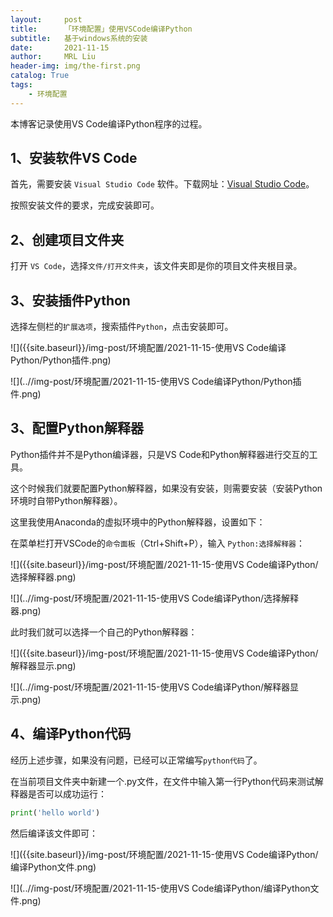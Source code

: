 ```yaml
---
layout:     post
title:      「环境配置」使用VSCode编译Python
subtitle:   基于windows系统的安装
date:       2021-11-15
author:     MRL Liu
header-img: img/the-first.png
catalog: True
tags:
    - 环境配置
---
```


本博客记录使用VS Code编译Python程序的过程。

## 1、安装软件VS Code

首先，需要安装 `Visual Studio Code` 软件。下载网址：[Visual Studio Code](https://link.zhihu.com/?target=https%3A//code.visualstudio.com/)。

按照安装文件的要求，完成安装即可。

## 2、创建项目文件夹

打开 `VS Code`，选择`文件/打开文件夹`，该文件夹即是你的项目文件夹根目录。

## 3、安装插件Python

选择左侧栏的`扩展选项`，搜索插件`Python`，点击安装即可。

![]({{site.baseurl}}/img-post/环境配置/2021-11-15-使用VS Code编译Python/Python插件.png)

![](..//img-post/环境配置/2021-11-15-使用VS Code编译Python/Python插件.png)

## 3、配置Python解释器

Python插件并不是Python编译器，只是VS Code和Python解释器进行交互的工具。

这个时候我们就要配置Python解释器，如果没有安装，则需要安装（安装Python环境时自带Python解释器）。

这里我使用Anaconda的虚拟环境中的Python解释器，设置如下：

在菜单栏打开VSCode的`命令面板`（Ctrl+Shift+P），输入 `Python:选择解释器`：

![]({{site.baseurl}}/img-post/环境配置/2021-11-15-使用VS Code编译Python/选择解释器.png)

![](..//img-post/环境配置/2021-11-15-使用VS Code编译Python/选择解释器.png)

此时我们就可以选择一个自己的Python解释器：

![]({{site.baseurl}}/img-post/环境配置/2021-11-15-使用VS Code编译Python/解释器显示.png)

![](..//img-post/环境配置/2021-11-15-使用VS Code编译Python/解释器显示.png)

## 4、编译Python代码

经历上述步骤，如果没有问题，已经可以正常编写` python代码 `了。

在当前项目文件夹中新建一个.py文件，在文件中输入第一行Python代码来测试解释器是否可以成功运行：

```python
print('hello world')
```

然后编译该文件即可：

![]({{site.baseurl}}/img-post/环境配置/2021-11-15-使用VS Code编译Python/编译Python文件.png)

![](..//img-post/环境配置/2021-11-15-使用VS Code编译Python/编译Python文件.png)





